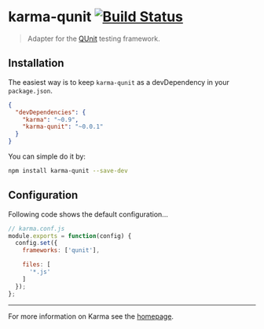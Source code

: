 # karma-qunit [![Build Status](https://travis-ci.org/karma-runner/karma-qunit.png?branch=master)](https://travis-ci.org/karma-runner/karma-qunit)

> Adapter for the [QUnit](http://qunitjs.com/) testing framework.

## Installation

The easiest way is to keep `karma-qunit` as a devDependency in your `package.json`.
```json
{
  "devDependencies": {
    "karma": "~0.9",
    "karma-qunit": "~0.0.1"
  }
}
```

You can simple do it by:
```bash
npm install karma-qunit --save-dev
```

## Configuration
Following code shows the default configuration...
```js
// karma.conf.js
module.exports = function(config) {
  config.set({
    frameworks: ['qunit'],

    files: [
      '*.js'
    ]
  });
};
```

----

For more information on Karma see the [homepage].


[homepage]: http://karma-runner.github.com
